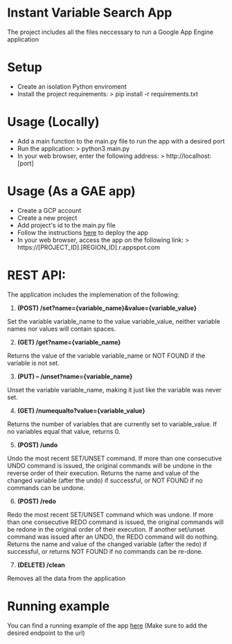 # Instant Variable Search App

The project includes all the files neccessary to run a Google App Engine application

# Setup
* Create an isolation Python enviroment
* Install the project requirements: > pip install -r requirements.txt

# Usage (Locally)
* Add a main function to the main.py file to run the app with a desired port
* Run the application: > python3 main.py
* In your web browser, enter the following address: > http://localhost:[port]

# Usage (As a GAE app)
* Create a GCP account
* Create a new project
* Add project's id to the main.py file
* Follow the instructions [here](https://cloud.google.com/appengine/docs/standard/python3/building-app/deploying-web-service) to deploy the app
* In your web browser, access the app on the following link: > https://[PROJECT_ID].[REGION_ID].r.appspot.com

# REST API:

The application includes the implemenation of the following:

1) **(POST) /set?name={variable_name}&value={variable_value}**

Set the variable variable_name to the value variable_value, neither variable names nor values will contain spaces. 

2) **(GET) /get?name={variable_name}**

Returns the value of the variable variable_name or NOT FOUND if the variable is not set.

3) **(PUT) – /unset?name={variable_name}**

  Unset the variable variable_name, making it just like the variable was never set.

4) **(GET) /numequalto?value={variable_value}**

  Returns the number of variables that are currently set to variable_value. If no variables equal that value, returns 0.

5) **(POST) /undo**

  Undo the most recent SET/UNSET command. 
  If more than one consecutive UNDO command is issued, the original commands will be undone in the reverse order of their execution.
  Returns the name and value of the changed variable (after the undo) if successful, or NOT FOUND if no commands can be undone.

6) **(POST) /redo**

  Redo the most recent SET/UNSET command which was undone. 
  If more than one consecutive REDO command is issued, the original commands will be redone in the original order of their execution. 
  If another set/unset command was issued after an UNDO, the REDO command will do nothing. 
  Returns the name and value of the changed variable (after the redo) if successful, or returns NOT FOUND if no commands can be re-done. 

7) **(DELETE) /clean**

  Removes all the data from the application

# Running example
You can find a running example of the app [here](https://fast-simon-instantsearch.as.r.appspot.com) (Make sure to add the desired endpoint to the url)
